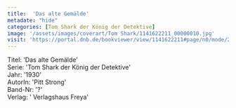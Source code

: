 ```yaml
---
title:  'Das alte Gemälde'
metadate: "hide"
categories: [Tom Shark der König der Detektive]
image: '/assets/images/coverart/Tom Shark/1141622211_00000010.jpg'
visit: 'https://portal.dnb.de/bookviewer/view/1141622211#page/n0/mode/2up'
---
```

Titel: 'Das alte Gemälde' <br>
Serie: 'Tom Shark der König der Detektive' <br>
Jahr: '1930' <br>
AutorIn: 'Pitt Strong' <br>
Band-Nr: '?' <br>
Verlag: ' Verlagshaus Freya'